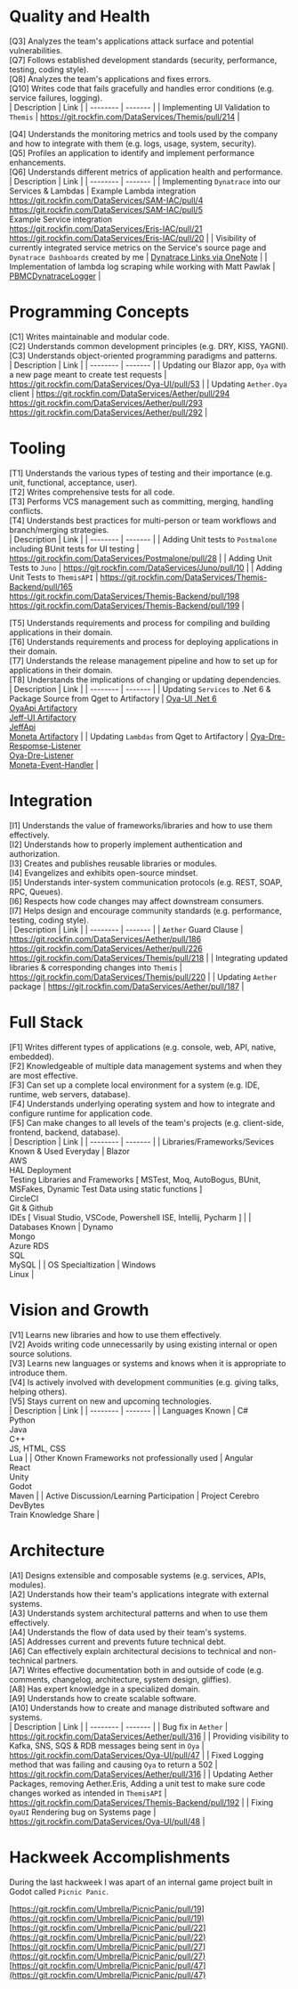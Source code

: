 # Quality and Health

[Q3] Analyzes the team's applications attack surface and potential vulnerabilities.<br/>
[Q7] Follows established development standards (security, performance, testing, coding style).<br/>
[Q8] Analyzes the team's applications and fixes errors.<br/>
[Q10] Writes code that fails gracefully and handles error conditions (e.g. service failures, logging).<br/>
| Description | Link |
| -------- | ------- |
| Implementing UI Validation to `Themis` | https://git.rockfin.com/DataServices/Themis/pull/214 |


[Q4] Understands the monitoring metrics and tools used by the company and how to integrate with them (e.g. logs, usage, system, security).<br/>
[Q5] Profiles an application to identify and implement performance enhancements.<br/>
[Q6] Understands different metrics of application health and performance.<br/>
| Description | Link |
| -------- | ------- |
| Implementing `Dynatrace` into our Services & Lambdas | Example Lambda integration <br/> https://git.rockfin.com/DataServices/SAM-IAC/pull/4 <br/> https://git.rockfin.com/DataServices/SAM-IAC/pull/5 <br/> Example Service integration <br/> https://git.rockfin.com/DataServices/Eris-IAC/pull/21 <br/> https://git.rockfin.com/DataServices/Eris-IAC/pull/20 |
| Visibility of currently integrated service metrics on the Service's source page and `Dynatrace Dashboards` created by me | [Dynatrace Links via OneNote](https://rockfin.sharepoint.com/sites/PBMC/_layouts/OneNote.aspx?id=%2Fsites%2FPBMC%2FSiteAssets%2FPBMC%20Notebook&wd=target%28Dynatrace%20Links.one%7C302F57A1-AC18-4837-96FC-565F09859E2A%2F%29onenote:https://rockfin.sharepoint.com/sites/PBMC/SiteAssets/PBMC%20Notebook/Dynatrace%20Links.one#section-id={302F57A1-AC18-4837-96FC-565F09859E2A}&end) |
| Implementation of lambda log scraping while working with Matt Pawlak | [PBMCDynatraceLogger](https://git.rockfin.com/DataServices/PBMCDynatraceLogger) |


# Programming Concepts
[C1] Writes maintainable and modular code.<br/>
[C2] Understands common development principles (e.g. DRY, KISS, YAGNI).<br/>
[C3] Understands object-oriented programming paradigms and patterns.<br/>
| Description | Link |
| -------- | ------- |
| Updating our Blazor app, `Oya` with a new page meant to create test requests | https://git.rockfin.com/DataServices/Oya-UI/pull/53 |
| Updating `Aether.Oya` client | https://git.rockfin.com/DataServices/Aether/pull/294 <br/> https://git.rockfin.com/DataServices/Aether/pull/293 <br/> https://git.rockfin.com/DataServices/Aether/pull/292 |


# Tooling
[T1] Understands the various types of testing and their importance (e.g. unit, functional, acceptance, user).<br/>
[T2] Writes comprehensive tests for all code.<br/>
[T3] Performs VCS management such as committing, merging, handling conflicts.<br/>
[T4] Understands best practices for multi-person or team workflows and branch/merging strategies.<br/>
| Description | Link |
| -------- | ------- |
| Adding Unit tests to `Postmalone` including BUnit tests for UI testing | https://git.rockfin.com/DataServices/Postmalone/pull/28 |
| Adding Unit Tests to `Juno` | https://git.rockfin.com/DataServices/Juno/pull/10 |
| Adding Unit Tests to `ThemisAPI` | https://git.rockfin.com/DataServices/Themis-Backend/pull/165 <br/> https://git.rockfin.com/DataServices/Themis-Backend/pull/198 <br/> https://git.rockfin.com/DataServices/Themis-Backend/pull/199 |


[T5] Understands requirements and process for compiling and building applications in their domain.<br/>
[T6] Understands requirements and process for deploying applications in their domain.<br/>
[T7] Understands the release management pipeline and how to set up for applications in their domain.<br/>
[T8] Understands the implications of changing or updating dependencies.<br/>
| Description | Link |
| -------- | ------- |
| Updating `Services` to .Net 6 & Package Source from Qget to Artifactory  | [Oya-UI .Net 6](https://git.rockfin.com/DataServices/Oya-UI/pull/52) <br/> [OyaApi Artifactory](https://git.rockfin.com/DataServices/Oya/pull/176) <br/> [Jeff-UI Artifactory](https://git.rockfin.com/DataServices/Jeff-UI/pull/26) <br/> [JeffApi](https://git.rockfin.com/DataServices/Jeff/pull/48) <br/>[Moneta Artifactory](https://git.rockfin.com/DataServices/Moneta/pull/7) |
| Updating `Lambdas` from Qget to Artifactory | [Oya-Dre-Respomse-Listener](https://git.rockfin.com/DataServices/oya-DRE-response-listener/pull/9) <br/> [Oya-Dre-Listener](https://git.rockfin.com/DataServices/oya-DRE-listener/pull/6) <br/> [Moneta-Event-Handler](https://git.rockfin.com/DataServices/Moneta-Event-Handler/pull/2) |


# Integration
[I1] Understands the value of frameworks/libraries and how to use them effectively.<br/>
[I2] Understands how to properly implement authentication and authorization.<br/>
[I3] Creates and publishes reusable libraries or modules.<br/>
[I4] Evangelizes and exhibits open-source mindset.<br/>
[I5] Understands inter-system communication protocols (e.g. REST, SOAP, RPC, Queues).<br/>
[I6] Respects how code changes may affect downstream consumers.<br/>
[I7] Helps design and encourage community standards (e.g. performance, testing, coding style).<br/>
| Description | Link |
| -------- | ------- |
| `Aether` Guard Clause | https://git.rockfin.com/DataServices/Aether/pull/186 <br/> https://git.rockfin.com/DataServices/Aether/pull/226 <br/> https://git.rockfin.com/DataServices/Themis/pull/218 |
| Integrating updated libraries & corresponding changes into `Themis` | https://git.rockfin.com/DataServices/Themis/pull/220 |
| Updating `Aether` package | https://git.rockfin.com/DataServices/Aether/pull/187 |


# Full Stack
[F1] Writes different types of applications (e.g. console, web, API, native, embedded).<br/>
[F2] Knowledgeable of multiple data management systems and when they are most effective.<br/>
[F3] Can set up a complete local environment for a system (e.g. IDE, runtime, web servers, database).<br/>
[F4] Understands underlying operating system and how to integrate and configure runtime for application code.<br/>
[F5] Can make changes to all levels of the team's projects (e.g. client-side, frontend, backend, database).<br/>
| Description | Link |
| -------- | ------- |
| Libraries/Frameworks/Sevices Known & Used Everyday | Blazor <br/> AWS <br/> HAL Deployment <br/> Testing Libraries and Frameworks [ MSTest, Moq, AutoBogus, BUnit, MSFakes, Dynamic Test Data using static functions ] <br/> CircleCI <br/> Git & Github <br/> IDEs [ Visual Studio, VSCode, Powershell ISE, Intellij, Pycharm ] |
| Databases Known | Dynamo <br/> Mongo <br/> Azure RDS <br/> SQL <br/> MySQL |
| OS Specialtization | Windows <br/> Linux |


# Vision and Growth
[V1] Learns new libraries and how to use them effectively.<br/>
[V2] Avoids writing code unnecessarily by using existing internal or open source solutions.<br/>
[V3] Learns new languages or systems and knows when it is appropriate to introduce them.<br/>
[V4] Is actively involved with development communities (e.g. giving talks, helping others).<br/>
[V5] Stays current on new and upcoming technologies.<br/>
| Description | Link |
| -------- | ------- |
| Languages Known | C# <br/> Python <br/> Java <br/> C++ <br/> JS, HTML, CSS <br/> Lua |
| Other Known Frameworks not professionally used | Angular <br/> React <br/> Unity <br/> Godot <br/> Maven |
| Active Discussion/Learning Participation | Project Cerebro <br/> DevBytes <br/> Train Knowledge Share |

# Architecture
[A1] Designs extensible and composable systems (e.g. services, APIs, modules).<br/>
[A2] Understands how their team's applications integrate with external systems.<br/>
[A3] Understands system architectural patterns and when to use them effectively.<br/>
[A4] Understands the flow of data used by their team's systems.<br/>
[A5] Addresses current and prevents future technical debt.<br/>
[A6] Can effectively explain architectural decisions to technical and non-technical partners.<br/>
[A7] Writes effective documentation both in and outside of code (e.g. comments, changelog, architecture, system design, gliffies).<br/>
[A8] Has expert knowledge in a specialized domain.<br/>
[A9] Understands how to create scalable software.<br/>
[A10] Understands how to create and manage distributed software and systems.<br/>
| Description | Link |
| -------- | ------- |
| Bug fix in `Aether` | https://git.rockfin.com/DataServices/Aether/pull/316 |
| Providing visibility to Kafka, SNS, SQS & RDB messages being sent in `Oya` | https://git.rockfin.com/DataServices/Oya-UI/pull/47 |
| Fixed Logging method that was failing and causing `Oya` to return a 502 | https://git.rockfin.com/DataServices/Aether/pull/316 |
| Updating Aether Packages, removing Aether.Eris, Adding a unit test to make sure code changes worked as intended in `ThemisAPI` | https://git.rockfin.com/DataServices/Themis-Backend/pull/192 |
| Fixing `OyaUI` Rendering bug on Systems page | https://git.rockfin.com/DataServices/Oya-UI/pull/48 |

# Hackweek Accomplishments

During the last hackweek I was apart of an internal game project built in Godot called `Picnic Panic`.

[https://git.rockfin.com/Umbrella/PicnicPanic/pull/19](https://git.rockfin.com/Umbrella/PicnicPanic/pull/19)
[https://git.rockfin.com/Umbrella/PicnicPanic/pull/22](https://git.rockfin.com/Umbrella/PicnicPanic/pull/22)
[https://git.rockfin.com/Umbrella/PicnicPanic/pull/27](https://git.rockfin.com/Umbrella/PicnicPanic/pull/27)
[https://git.rockfin.com/Umbrella/PicnicPanic/pull/47](https://git.rockfin.com/Umbrella/PicnicPanic/pull/47)

